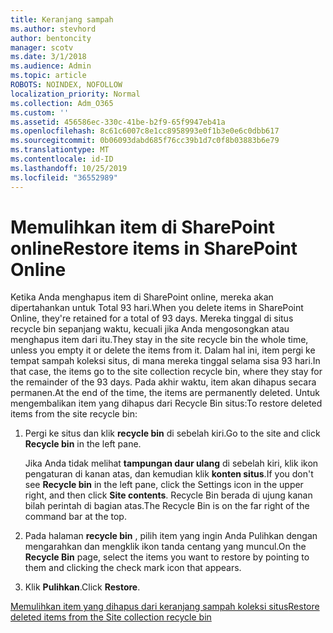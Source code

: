 ```yaml
---
title: Keranjang sampah
ms.author: stevhord
author: bentoncity
manager: scotv
ms.date: 3/1/2018
ms.audience: Admin
ms.topic: article
ROBOTS: NOINDEX, NOFOLLOW
localization_priority: Normal
ms.collection: Adm_O365
ms.custom: ''
ms.assetid: 456586ec-330c-41be-b2f9-65f9947eb41a
ms.openlocfilehash: 8c61c6007c8e1cc8958993e0f1b3e0e6c0dbb617
ms.sourcegitcommit: 0b06093dabd685f76cc39b1d7c0f8b03883b6e79
ms.translationtype: MT
ms.contentlocale: id-ID
ms.lasthandoff: 10/25/2019
ms.locfileid: "36552989"
---
```

# <a name="restore-items-in-sharepoint-online"></a><span data-ttu-id="2c28f-102">Memulihkan item di SharePoint online</span><span class="sxs-lookup"><span data-stu-id="2c28f-102">Restore items in SharePoint Online</span></span>

<span data-ttu-id="2c28f-103">Ketika Anda menghapus item di SharePoint online, mereka akan dipertahankan untuk Total 93 hari.</span><span class="sxs-lookup"><span data-stu-id="2c28f-103">When you delete items in SharePoint Online, they're retained for a total of 93 days.</span></span> <span data-ttu-id="2c28f-104">Mereka tinggal di situs recycle bin sepanjang waktu, kecuali jika Anda mengosongkan atau menghapus item dari itu.</span><span class="sxs-lookup"><span data-stu-id="2c28f-104">They stay in the site recycle bin the whole time, unless you empty it or delete the items from it.</span></span> <span data-ttu-id="2c28f-105">Dalam hal ini, item pergi ke tempat sampah koleksi situs, di mana mereka tinggal selama sisa 93 hari.</span><span class="sxs-lookup"><span data-stu-id="2c28f-105">In that case, the items go to the site collection recycle bin, where they stay for the remainder of the 93 days.</span></span> <span data-ttu-id="2c28f-106">Pada akhir waktu, item akan dihapus secara permanen.</span><span class="sxs-lookup"><span data-stu-id="2c28f-106">At the end of the time, the items are permanently deleted.</span></span> <span data-ttu-id="2c28f-107">Untuk mengembalikan item yang dihapus dari Recycle Bin situs:</span><span class="sxs-lookup"><span data-stu-id="2c28f-107">To restore deleted items from the site recycle bin:</span></span>
  
1. <span data-ttu-id="2c28f-108">Pergi ke situs dan klik **recycle bin** di sebelah kiri.</span><span class="sxs-lookup"><span data-stu-id="2c28f-108">Go to the site and click **Recycle bin** in the left pane.</span></span> 
    
    <span data-ttu-id="2c28f-109">Jika Anda tidak melihat **tampungan daur ulang** di sebelah kiri, klik ikon pengaturan di kanan atas, dan kemudian klik **konten situs**.</span><span class="sxs-lookup"><span data-stu-id="2c28f-109">If you don't see **Recycle bin** in the left pane, click the Settings icon in the upper right, and then click **Site contents**.</span></span> <span data-ttu-id="2c28f-110">Recycle Bin berada di ujung kanan bilah perintah di bagian atas.</span><span class="sxs-lookup"><span data-stu-id="2c28f-110">The Recycle Bin is on the far right of the command bar at the top.</span></span>
    
2. <span data-ttu-id="2c28f-111">Pada halaman **recycle bin** , pilih item yang ingin Anda Pulihkan dengan mengarahkan dan mengklik ikon tanda centang yang muncul.</span><span class="sxs-lookup"><span data-stu-id="2c28f-111">On the **Recycle Bin** page, select the items you want to restore by pointing to them and clicking the check mark icon that appears.</span></span> 
    
3. <span data-ttu-id="2c28f-112">Klik **Pulihkan**.</span><span class="sxs-lookup"><span data-stu-id="2c28f-112">Click **Restore**.</span></span>
    
[<span data-ttu-id="2c28f-113">Memulihkan item yang dihapus dari keranjang sampah koleksi situs</span><span class="sxs-lookup"><span data-stu-id="2c28f-113">Restore deleted items from the Site collection recycle bin</span></span>](https://go.microsoft.com/fwlink/?linkid=866439)
  

